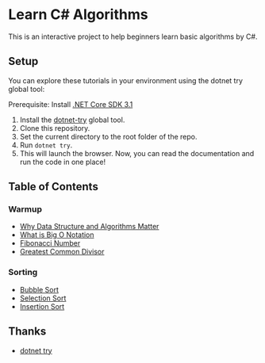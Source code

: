 # Learn C# Algorithms

This is an interactive project to help beginners learn basic algorithms by C#.

## Setup

You can explore these tutorials in your environment using the dotnet try global tool:

Prerequisite: Install [.NET Core SDK 3.1](https://dotnet.microsoft.com/download/dotnet-core)

1. Install the [dotnet-try](https://github.com/dotnet/try/blob/master/README.md#setup) global tool.
2. Clone this repository.
3. Set the current directory to the root folder of the repo.
4. Run `dotnet try`.
5. This will launch the browser. Now, you can read the documentation and run the code in one place!

## Table of Contents

### Warmup

* [Why Data Structure and Algorithms Matter](./docs/warmup/why-data-structures-and-algorithms-matter.md)
* [What is Big O Notation](./docs/warmup/big-o-notation.md)
* [Fibonacci Number](docs/warmup/fibonacci-number.md)
* [Greatest Common Divisor](docs/warmup/greatest-common-divisors.md)

### Sorting

* [Bubble Sort](docs/sorting/bubble-sort.md)
* [Selection Sort](docs/sorting/selection-sort.md)
* [Insertion Sort](docs/sorting/insertion-sort.md)

## Thanks

* [dotnet try](https://github.com/dotnet/try)
